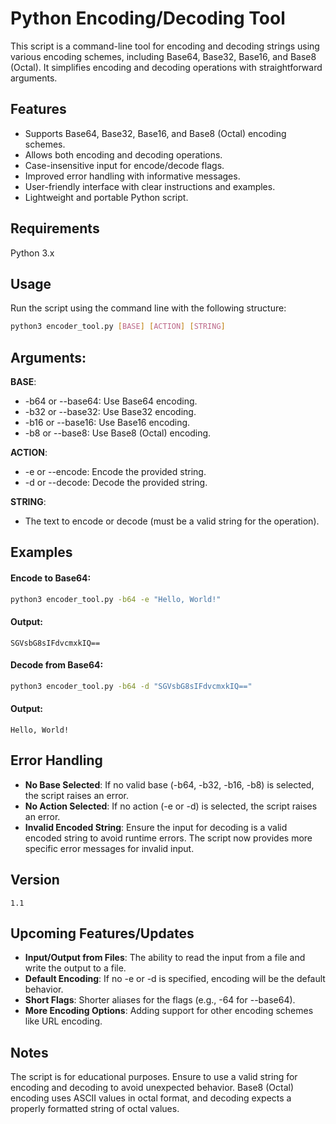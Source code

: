 # Python Encoding/Decoding Tool

This script is a command-line tool for encoding and decoding strings using various encoding schemes, including Base64, Base32, Base16, and Base8 (Octal). It simplifies encoding and decoding operations with straightforward arguments.

## Features

* Supports Base64, Base32, Base16, and Base8 (Octal) encoding schemes.
* Allows both encoding and decoding operations.
* Case-insensitive input for encode/decode flags.
* Improved error handling with informative messages.
* User-friendly interface with clear instructions and examples.
* Lightweight and portable Python script.

## Requirements

Python 3.x

## Usage

Run the script using the command line with the following structure:

```bash
python3 encoder_tool.py [BASE] [ACTION] [STRING]
```

## Arguments:

**BASE**:
- -b64 or --base64: Use Base64 encoding.
- -b32 or --base32: Use Base32 encoding.
- -b16 or --base16: Use Base16 encoding.
- -b8 or --base8: Use Base8 (Octal) encoding.

**ACTION**:
- -e or --encode: Encode the provided string.
- -d or --decode: Decode the provided string.

**STRING**: 
- The text to encode or decode (must be a valid string for the operation).

## Examples

#### Encode to Base64:
```Bash
python3 encoder_tool.py -b64 -e "Hello, World!"
```

#### Output:
```
SGVsbG8sIFdvcmxkIQ==
```

#### Decode from Base64:
```Bash
python3 encoder_tool.py -b64 -d "SGVsbG8sIFdvcmxkIQ=="
```

#### Output:
```
Hello, World!
```

## Error Handling

- **No Base Selected**: If no valid base (-b64, -b32, -b16, -b8) is selected, the script raises an error.
- **No Action Selected**: If no action (-e or -d) is selected, the script raises an error.
- **Invalid Encoded String**: Ensure the input for decoding is a valid encoded string to avoid runtime errors. The script now provides more specific error messages for invalid input.

## Version
```
1.1
```

## Upcoming Features/Updates
- **Input/Output from Files**: The ability to read the input from a file and write the output to a file.
- **Default Encoding**: If no -e or -d is specified, encoding will be the default behavior.
- **Short Flags**: Shorter aliases for the flags (e.g., -64 for --base64).
- **More Encoding Options**: Adding support for other encoding schemes like URL encoding.

## Notes
The script is for educational purposes.
Ensure to use a valid string for encoding and decoding to avoid unexpected behavior.
Base8 (Octal) encoding uses ASCII values in octal format, and decoding expects a properly formatted string of octal values.
